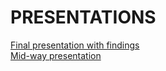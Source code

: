 # **PRESENTATIONS**
[Final presentation with findings](https://www.canva.com/design/DAGV5-Srdt0/f3ZyBaDNlKJo_WAmDyTx7w/edit?utm_content=DAGV5-Srdt0&utm_campaign=designshare&utm_medium=link2&utm_source=sharebutton) <br>
[Mid-way presentation](https://docs.google.com/presentation/d/1IjBSYUTkXAVbo_BLaLfSa_Hi_NE6GOx1KCoaEpf-x10/edit?usp=sharing)
